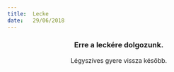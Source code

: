 ```yaml
---
title:  Lecke
date:   29/06/2018
---
```


### <center>Erre a leckére dolgozunk.</center>
<center>Légyszíves gyere vissza később.</center>